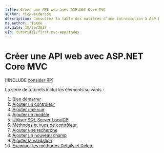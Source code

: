 ```yaml
---
title: Créer une API web avec ASP.NET Core MVC
author: rick-anderson
description: Consultez la table des matières d’une introduction à ASP.NET Core MVC.
ms.author: riande
ms.date: 10/26/2017
uid: tutorials/first-mvc-app/index
---
```

# <a name="create-a-web-app-with-aspnet-core-mvc"></a>Créer une API web avec ASP.NET Core MVC

[!INCLUDE [consider RP](~/includes/razor.md)]

La série de tutoriels inclut les éléments suivants :

1. [Bien démarrer](start-mvc.md)
1. [Ajouter un contrôleur](adding-controller.md)
1. [Ajouter une vue](adding-view.md)
1. [Ajouter un modèle](adding-model.md)
1. [Utiliser SQL Server LocalDB](working-with-sql.md)
1. [Méthodes et vues de contrôleur](controller-methods-views.md)
1. [Ajouter une recherche](search.md)
1. [Ajouter un nouveau champ](new-field.md)
1. [Ajouter la validation](validation.md)
1. [Examiner les méthodes Details et Delete](details.md)
